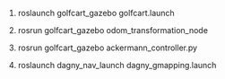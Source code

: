 1. roslaunch golfcart_gazebo golfcart.launch 

2. rosrun golfcart_gazebo odom_transformation_node

3. rosrun golfcart_gazebo ackermann_controller.py

4. roslaunch dagny_nav_launch dagny_gmapping.launch 
